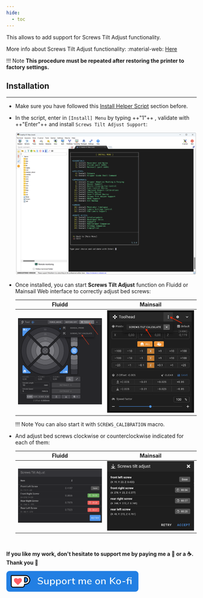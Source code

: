 ```yaml
---
hide:
  - toc
---
```

This allows to add support for Screws Tilt Adjust functionality.

More info about Screws Tilt Adjust functionality: :material-web: [Here](https://www.klipper3d.org/Manual_Level.html#adjusting-bed-leveling-screws-using-the-bed-probe)

!!! Note
    **This procedure must be repeated after restoring the printer to factory settings.**


## Installation
<hr>

- Make sure you have followed this <a href="../../helper-script/helper-script-installation">Install Helper Script</a> section before.

- In the script, enter in `[Install] Menu` by typing ++"1"++ , validate with ++"Enter"++ and install `Screws Tilt Adjust Support`:

    <img width="900" src="../../assets/img/Creality-Helper-Script/Install_Menu.png">

- Once installed, you can start **Screws Tilt Adjust** function on Fluidd or Mainsail Web interface to correctly adjust bed screws:

    | Fluidd | Mainsail |
    | :---------: | :---------: |
    | <img width="450" src="../../assets/img/Screws-Tilt-Adjust-Support/Fluidd_01.png"> | <img width="450" src="../../assets/img/Screws-Tilt-Adjust-Support/Mainsail_01.png"> |

    !!! Note
        You can also start it with `SCREWS_CALIBRATION` macro.

- And adjust bed screws clockwise or counterclockwise indicated for each of them:

    | Fluidd | Mainsail |
    | :---------: | :---------: |
    | <img width="450" src="../../assets/img/Screws-Tilt-Adjust-Support/Fluidd_02.png"> | <img width="450" src="../../assets/img/Screws-Tilt-Adjust-Support/Mainsail_02.png"> |

<br />

**If you like my work, don't hesitate to support me by paying me a 🍺 or a ☕. Thank you 🙂**

<a href="https://ko-fi.com/guilouz" target="_blank"><img width="350" src="../../assets/img/home/Ko-fi.png"></a>
